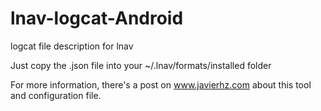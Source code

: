 # lnav-logcat-Android
logcat file description for lnav

Just copy the .json file into your ~/.lnav/formats/installed folder

For more information, there's a post on www.javierhz.com about this tool and configuration file.

